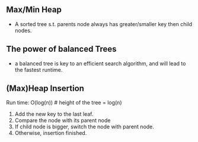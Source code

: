 ## Max/Min Heap 
- A sorted tree s.t. parents node always has greater/smaller key then child nodes.

## The power of balanced Trees
- a balanced tree is key to an efficient search algorithm, and will lead to the fastest runtime.

## (Max)Heap Insertion 
Run time: O(log(n))  # height of the tree = log(n)
1. Add the new key to the last leaf.
2. Compare the node with its parent node
3. If child node is bigger, switch the node with parent node.
4. Otherwise, insertion finished.

